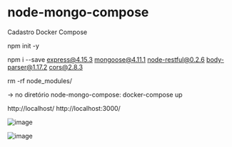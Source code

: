 # node-mongo-compose
Cadastro Docker Compose

npm init -y

npm i --save express@4.15.3 mongoose@4.11.1 node-restful@0.2.6 body-parser@1.17.2 cors@2.8.3

rm -rf node_modules/ 

-> no diretório node-mongo-compose: 
docker-compose up

http://localhost/
http://localhost:3000/

![image](https://user-images.githubusercontent.com/47223292/123561695-637f3980-d780-11eb-8721-c019ef325b80.png)

![image](https://user-images.githubusercontent.com/47223292/123561731-8f022400-d780-11eb-9e63-9cf59a0da403.png)
